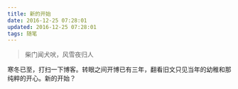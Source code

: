 ```yaml
---
title: 新的开始
date: 2016-12-25 07:28:01
updated: 2016-12-25 07:28:01
tags: 随笔
---
```

> 柴门闻犬吠，风雪夜归人
<!-- more --> 
寒冬已至，打扫一下博客。转眼之间开博已有三年，翻看旧文只见当年的幼稚和那纯粹的开心。新的开始？